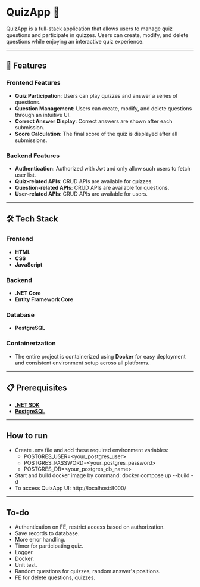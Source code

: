 # QuizApp 🎯

QuizApp is a full-stack application that allows users to manage quiz questions and participate in quizzes. Users can create, modify, and delete questions while enjoying an interactive quiz experience.

---

## 🚀 Features

### Frontend Features
- **Quiz Participation**: Users can play quizzes and answer a series of questions.
- **Question Management**: Users can create, modify, and delete questions through an intuitive UI.
- **Correct Answer Display**: Correct answers are shown after each submission.
- **Score Calculation**: The final score of the quiz is displayed after all submissions.

### Backend Features
- **Authentication**: Authorized with Jwt and only allow such users to fetch user list.
- **Quiz-related APIs**: CRUD APIs are available for quizzes.
- **Question-related APIs**: CRUD APIs are available for questions.
- **User-related APIs**: CRUD APIs are available for users.

---

## 🛠️ Tech Stack

### Frontend
- **HTML**
- **CSS**
- **JavaScript**

### Backend
- **.NET Core**
- **Entity Framework Core**

### Database
- **PostgreSQL**

### Containerization
- The entire project is containerized using **Docker** for easy deployment and consistent environment setup across all platforms.

---

## 📋 Prerequisites

- [**.NET SDK**](https://dotnet.microsoft.com/download)
- [**PostgreSQL**](https://www.postgresql.org/download/)

---

## How to run
- Create .env file and add these required environment variables:
  - POSTGRES_USER=<your_postgres_user>
  - POSTGRES_PASSWORD=<your_postgres_password>
  - POSTGRES_DB=<your_postgres_db_name>
- Start and build docker image by command: docker compose up --build -d
- To access QuizApp UI: http://localhost:8000/

---

## To-do
- Authentication on FE, restrict access based on authorization.
- Save records to database.
- More error handling.
- Timer for participating quiz.
- Logger.
- Docker.
- Unit test.
- Random questions for quizzes, random answer's positions.
- FE for delete questions, quizzes.

